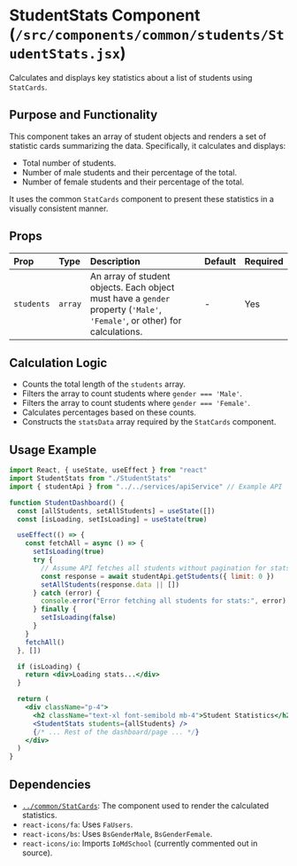 # StudentStats Component (`/src/components/common/students/StudentStats.jsx`)

Calculates and displays key statistics about a list of students using `StatCards`.

## Purpose and Functionality

This component takes an array of student objects and renders a set of statistic cards summarizing the data. Specifically, it calculates and displays:

- Total number of students.
- Number of male students and their percentage of the total.
- Number of female students and their percentage of the total.

It uses the common `StatCards` component to present these statistics in a visually consistent manner.

## Props

| Prop       | Type    | Description                                                                                                               | Default | Required |
| :--------- | :------ | :------------------------------------------------------------------------------------------------------------------------ | :------ | :------- |
| `students` | `array` | An array of student objects. Each object must have a `gender` property (`'Male'`, `'Female'`, or other) for calculations. | -       | Yes      |

## Calculation Logic

- Counts the total length of the `students` array.
- Filters the array to count students where `gender === 'Male'`.
- Filters the array to count students where `gender === 'Female'`.
- Calculates percentages based on these counts.
- Constructs the `statsData` array required by the `StatCards` component.

## Usage Example

```jsx
import React, { useState, useEffect } from "react"
import StudentStats from "./StudentStats"
import { studentApi } from "../../services/apiService" // Example API

function StudentDashboard() {
  const [allStudents, setAllStudents] = useState([])
  const [isLoading, setIsLoading] = useState(true)

  useEffect(() => {
    const fetchAll = async () => {
      setIsLoading(true)
      try {
        // Assume API fetches all students without pagination for stats
        const response = await studentApi.getStudents({ limit: 0 })
        setAllStudents(response.data || [])
      } catch (error) {
        console.error("Error fetching all students for stats:", error)
      } finally {
        setIsLoading(false)
      }
    }
    fetchAll()
  }, [])

  if (isLoading) {
    return <div>Loading stats...</div>
  }

  return (
    <div className="p-4">
      <h2 className="text-xl font-semibold mb-4">Student Statistics</h2>
      <StudentStats students={allStudents} />
      {/* ... Rest of the dashboard/page ... */}
    </div>
  )
}
```

## Dependencies

- [`../common/StatCards`](../StatCards.md): The component used to render the calculated statistics.
- `react-icons/fa`: Uses `FaUsers`.
- `react-icons/bs`: Uses `BsGenderMale`, `BsGenderFemale`.
- `react-icons/io`: Imports `IoMdSchool` (currently commented out in source).
